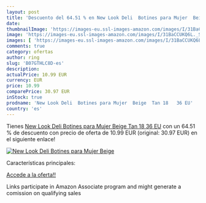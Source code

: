 ```yaml
---
layout: post
title: 'Descuento del 64.51 % en New Look Deli  Botines para Mujer  Beige'
date: 
thumbnailImage: 'https://images-eu.ssl-images-amazon.com/images/I/31BaCCUKQ6L._SL200_.jpg'
image: 'https://images-eu.ssl-images-amazon.com/images/I/31BaCCUKQ6L._SL200_.jpg'
images: [ 'https://images-eu.ssl-images-amazon.com/images/I/31BaCCUKQ6L._SL200_.jpg' ]
comments: true
category: ofertas
author: ring
slug: 'B07GTHLC8D-es'
description:
actualPrice: 10.99 EUR
currency: EUR
price: 10.99
comparePrice: 30.97 EUR
inStock: true
prodname: 'New Look Deli  Botines para Mujer  Beige  Tan 18   36 EU'
country: 'es'
---
```


Tienes [New Look Deli  Botines para Mujer  Beige  Tan 18   36 EU](https://www.amazon.es/dp/B07GTHLC8D/?tag=tolees-21) con un 64.51 % de descuento con precio de oferta de 10.99 EUR (original: 30.97 EUR) en el siguiente enlace!

[![New Look Deli  Botines para Mujer  Beige](https://images-eu.ssl-images-amazon.com/images/I/31BaCCUKQ6L._SL200_.jpg)](https://www.amazon.es/dp/B07GTHLC8D/?tag=tolees-21)

Características principales:


[Accede a la oferta!!](https://www.amazon.es/dp/B07GTHLC8D/?tag=tolees-21)

Links participate in Amazon Associate program and might generate a comission on qualifying sales


